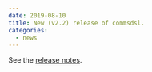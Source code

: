 ```yaml
---
date: 2019-08-10 
title: New (v2.2) release of commsdsl.
categories:
  - news
---
```

See the [release notes](https://github.com/arobenko/commsdsl/releases/tag/v2.2).


